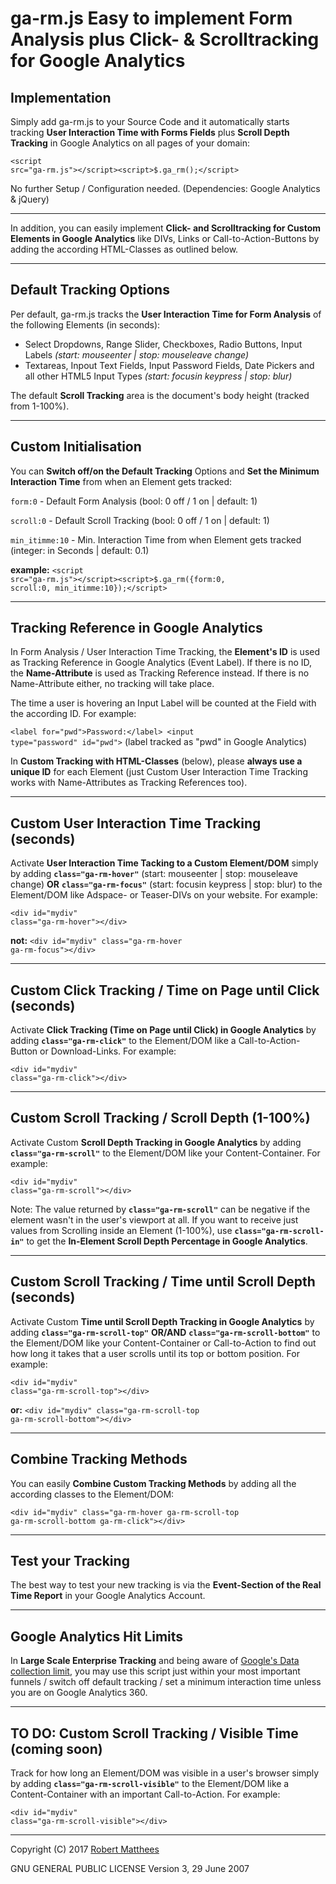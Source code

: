 # ga-rm.js Easy to implement Form Analysis plus Click- & Scrolltracking for Google Analytics

<h2>Implementation</h2>

Simply add ga-rm.js to your Source Code and it automatically starts tracking <b>User Interaction Time with Forms Fields</b> plus <b>Scroll Depth Tracking</b> in Google Analytics on all pages of your domain:

<code>&lt;script src="ga-rm.js"&gt;&lt;/script&gt;&lt;script&gt;$.ga_rm();&lt;/script&gt;</code>

No further Setup / Configuration needed. (Dependencies: Google Analytics & jQuery)

--------

In addition, you can easily implement <b>Click- and Scrolltracking for Custom Elements in Google Analytics</b> like DIVs, Links or Call-to-Action-Buttons by adding the according HTML-Classes as outlined below.

--------

<h2>Default Tracking Options</h2>

Per default, ga-rm.js tracks the <b>User Interaction Time for Form Analysis</b> of the following Elements (in seconds):
- Select Dropdowns, Range Slider, Checkboxes, Radio Buttons, Input Labels <i>(start: mouseenter | stop: mouseleave change)</i>
- Textareas, Inpout Text Fields, Input Password Fields, Date Pickers and all other HTML5 Input Types <i>(start: focusin keypress | stop: blur)</i>

The default <b>Scroll Tracking</b> area is the document's body height (tracked from 1-100%).

--------

<h2>Custom Initialisation</h2>

You can <b>Switch off/on the Default Tracking</b> Options and <b>Set the Minimum Interaction Time</b> from when an Element gets tracked:

<code>form:0</code> - Default Form Analysis (bool: 0 off / 1 on | default: 1)

<code>scroll:0</code> - Default Scroll Tracking (bool: 0 off / 1 on | default: 1)

<code>min_itimme:10</code> - Min. Interaction Time from when Element gets tracked (integer: in Seconds | default: 0.1)

<b>example:</b> <code>&lt;script src="ga-rm.js"&gt;&lt;/script&gt;&lt;script&gt;$.ga_rm({form:0, scroll:0, min_itimme:10});&lt;/script&gt;</code>

--------

<h2>Tracking Reference in Google Analytics</h2>

In Form Analysis / User Interaction Time Tracking, the <b>Element's ID</b> is used as Tracking Reference in Google Analytics (Event Label). If there is no ID, the <b>Name-Attribute</b> is used as Tracking Reference instead. If there is no Name-Attribute either, no tracking will take place. 

The time a user is hovering an Input Label will be counted at the Field with the according ID. For example:

<code>&lt;label for="pwd"&gt;Password:&lt;/label&gt; &lt;input type="password" id="pwd"&gt;</code> (label tracked as "pwd" in Google Analytics)

In <b>Custom Tracking with HTML-Classes</b> (below), please <b>always use a unique ID</b> for each Element (just Custom User Interaction Time Tracking works with Name-Attributes as Tracking References too).

--------

<h2>Custom User Interaction Time Tracking (seconds)</h2>

Activate <b>User Interaction Time Tacking to a Custom Element/DOM</b> simply by adding <code><b>class="ga-rm-hover"</b></code> (start: mouseenter | stop: mouseleave change) <b>OR</b> <code><b>class="ga-rm-focus"</b></code> (start: focusin keypress | stop: blur) to the Element/DOM like Adspace- or Teaser-DIVs on your website. For example:

<code>&lt;div id="mydiv" class="ga-rm-hover"&gt;&lt;/div&gt;</code>

<b>not:</b> <code>&lt;div id="mydiv" class="ga-rm-hover ga-rm-focus"&gt;&lt;/div&gt;</code>

--------

<h2>Custom Click Tracking / Time on Page until Click (seconds)</h2>

Activate <b>Click Tracking (Time on Page until Click) in Google Analytics</b> by adding <code><b>class="ga-rm-click"</b></code> to the Element/DOM like a Call-to-Action-Button or Download-Links. For example:

<code>&lt;div id="mydiv" class="ga-rm-click"&gt;&lt;/div&gt;</code>

--------

<h2>Custom Scroll Tracking / Scroll Depth (1-100%)</h2>

Activate Custom <b>Scroll Depth Tracking in Google Analytics</b> by adding <code><b>class="ga-rm-scroll"</b></code> to the Element/DOM like your Content-Container. For example:

<code>&lt;div id="mydiv" class="ga-rm-scroll"&gt;&lt;/div&gt;</code>

Note: The value returned by <code><b>class="ga-rm-scroll"</b></code> can be negative if the element wasn't in the user's viewport at all. If you want to receive just values from Scrolling inside an Element (1-100%), use <code><b>class="ga-rm-scroll-in"</b></code> to get the <b>In-Element Scroll Depth Percentage in Google Analytics</b>.

--------

<h2>Custom Scroll Tracking / Time until Scroll Depth (seconds)</h2>

Activate Custom <b>Time until Scroll Depth Tracking in Google Analytics</b> by adding <code><b>class="ga-rm-scroll-top"</b></code> <b>OR/AND</b> <code><b>class="ga-rm-scroll-bottom"</b></code> to the Element/DOM like your Content-Container or Call-to-Action to find out how long it takes that a user scrolls until its top or bottom position. For example:

<code>&lt;div id="mydiv" class="ga-rm-scroll-top"&gt;&lt;/div&gt;</code>

<b>or:</b> <code>&lt;div id="mydiv" class="ga-rm-scroll-top ga-rm-scroll-bottom"&gt;&lt;/div&gt;</code>

--------

<h2>Combine Tracking Methods</h2>

You can easily <b>Combine Custom Tracking Methods</b> by adding all the according classes to the Element/DOM:

<code>&lt;div id="mydiv" class="ga-rm-hover ga-rm-scroll-top ga-rm-scroll-bottom ga-rm-click"&gt;&lt;/div&gt;</code>

-------

<h2>Test your Tracking</h2>

The best way to test your new tracking is via the <b>Event-Section of the Real Time Report</b> in your Google Analytics Account.

-------

<h2>Google Analytics Hit Limits</h2>

In <b>Large Scale Enterprise Tracking</b> and being aware of <a href="https://developers.google.com/analytics/devguides/collection/analyticsjs/limits-quotas">Google's Data collection limit</a>, you may use this script just within your most important funnels / switch off default tracking / set a minimum interaction time unless you are on Google Analytics 360.

--------

<h2>TO DO: Custom Scroll Tracking / Visible Time (coming soon)</h2>

Track for how long an Element/DOM was visible in a user's browser simply by adding <code><b>class="ga-rm-scroll-visible"</b></code> to the Element/DOM like a Content-Container with an important Call-to-Action. For example:

<code>&lt;div id="mydiv" class="ga-rm-scroll-visible"&gt;&lt;/div&gt;</code>

--------

Copyright (C) 2017 <a href="https://www.robert-matthees.de">Robert Matthees</a> 

GNU GENERAL PUBLIC LICENSE Version 3, 29 June 2007
